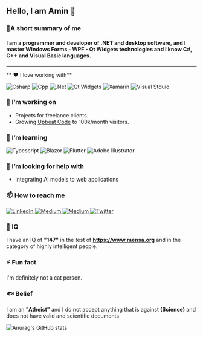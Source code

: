 ## Hello, I am Amin 👋

<h3> 👦A short summary of me </h3>
<h4>I am a programmer and developer of .NET and desktop software, and I master Windows Forms - WPF - Qt Widgets technologies and I know C#, C++ and Visual Basic languages.
</h4>

----------------------------------------------------------------------

** ❤ I love working with**

<div display="flex">
  <img src="https://img.shields.io/badge/Csharp-slateblue?style=for-the-badge&logo=csharp&logoColor=white" alt="Csharp"/>
  <img src="https://img.shields.io/badge/Cpp-%23007ACC.svg?style=for-the-badge&logo=Cplusplus&logoColor=white" alt="Cpp"/>
  <img src="https://img.shields.io/badge/.Net-%23663399.svg?style=for-the-badge&logo=.net&logoColor=white" alt=".Net"/>
  <img src="https://img.shields.io/badge/Qt Widgets-darkgreen?style=for-the-badge&logo=Qt&logoColor=white" alt="Qt Widgets"/>
  <img src="https://img.shields.io/badge/xamarin-dodgerblue.svg?style=for-the-badge&logo=xamarin&logoColor=white" alt="Xamarin"/>
  <img src="https://img.shields.io/badge/Microsoft Visual Studio-%231572B6.svg?style=for-the-badge&logo=visualstudio&logoColor=black" alt="Visual Stduio"/>
</div>

### 🔭 I’m working on

- Projects for freelance clients.
- Growing [Upbeat Code](https://www.upbeatcode.com) to 100k/month visitors.

### 🌱 I’m learning

<div display="flex">
  <img src="https://img.shields.io/badge/Typescript-blue?style=for-the-badge&logo=typescript&logoColor=white" alt="Typescript"/>
  <img src="https://img.shields.io/badge/Blazor-slateblue?style=for-the-badge&logo=blazor&logoColor=white" alt="Blazor"/>
  <img src="https://img.shields.io/badge/Flutter-red.svg?style=for-the-badge&logo=Flutter&logoColor=white" alt="Flutter"/>
  <img src="https://img.shields.io/badge/adobe%20illustrator-%23FF9A00.svg?style=for-the-badge&logo=adobe%20illustrator&logoColor=white" alt="Adobe Illustrator"/>
</div>

### 🤔 I’m looking for help with

- Integrating AI models to web applications

### 📫 How to reach me

<div display="flex">
  <a href="https://www.linkedin.com/in/codewithbernard/">
    <img src="https://img.shields.io/badge/linkedin-%230077B5.svg?style=for-the-badge&logo=linkedin&logoColor=white" alt="LinkedIn"/>
  </a>
  <a href="https://medium.com/@bernardbad">
    <img src="https://img.shields.io/badge/Gmail-orange?style=for-the-badge&logo=gmail&logoColor=white" alt="Medium"/>
  </a>
  <a href="https://instagram.com/amin.reals">
    <img src="https://img.shields.io/badge/Instagram-crimson?style=for-the-badge&logo=instagram&logoColor=white" alt="Medium"/>
  </a>
  <a href="https://twitter.com/CodeWithBernard">
    <img src="https://img.shields.io/badge/codewithbernard-black.svg?style=for-the-badge&logo=x&logoColor=white" alt="Twitter"/>
  </a>
</div>

### 🧠 IQ
I have an IQ of <b>"147"</b> in the test of <b>https://www.mensa.org</b> and in the category of highly intelligent people.

### ⚡ Fun fact

I'm definitely not a cat person.

### 🐟 Belief

I am an <b>"Atheist"</b> and I do not accept anything that is against <b>(Science)</b> and does not have valid and scientific documents


![Anurag's GitHub stats](https://github-readme-stats.vercel.app/api?username=AminMirzaeiOne&show_icons=true&theme=radical)


<!--
**AminMirzaeiOne/AminMirzaeiOne** is a ✨ _special_ ✨ repository because its `README.md` (this file) appears on your GitHub profile.

Here are some ideas to get you started:

- 🔭 I’m currently working on ...
- 🌱 I’m currently learning ...
- 👯 I’m looking to collaborate on ...
- 🤔 I’m looking for help with ...
- 💬 Ask me about ...
- 📫 How to reach me: ...
- 😄 Pronouns: ...
- ⚡ Fun fact: ...
-->
